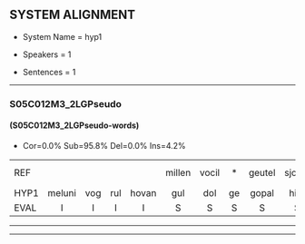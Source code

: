 
## SYSTEM ALIGNMENT

- System Name = hyp1

- Speakers = 1

- Sentences = 1

---

### S05C012M3_2LGPseudo

#### (S05C012M3_2LGPseudo-words)

- Cor=0.0%	Sub=95.8%	Del=0.0%	Ins=4.2%

|  |  |  |  |  |  |  |  |  |  |  |  |  |  |  |  |  |  |  |  |  |  |  |  |  |  |  |  |  |  |  |  |  |  |  |  |  |  |  |  |  |  |  |  |  |  |  |  |  |  |  |  |  |  |  |  |  |  |  |  |  |  |  |  |  |  |  |  |  |  |  |  |  |  |  |  |  |  |  |  |  |  |  |  |  |  |  |  |  |  |  |  |  |  |  |  |
|:--- |:---:|:---:|:---:|:---:|:---:|:---:|:---:|:---:|:---:|:---:|:---:|:---:|:---:|:---:|:---:|:---:|:---:|:---:|:---:|:---:|:---:|:---:|:---:|:---:|:---:|:---:|:---:|:---:|:---:|:---:|:---:|:---:|:---:|:---:|:---:|:---:|:---:|:---:|:---:|:---:|:---:|:---:|:---:|:---:|:---:|:---:|:---:|:---:|:---:|:---:|:---:|:---:|:---:|:---:|:---:|:---:|:---:|:---:|:---:|:---:|:---:|:---:|:---:|:---:|:---:|:---:|:---:|:---:|:---:|:---:|:---:|:---:|:---:|:---:|:---:|:---:|:---:|:---:|:---:|:---:|:---:|:---:|:---:|:---:|:---:|:---:|:---:|:---:|:---:|:---:|:---:|:---:|:---:|:---:|:---:|
| REF |  |  |  |  | millen | vocil | * | geutel | sjobel | * | ierpieuw | * | walaan | * | * | erke | haweel | saarweng | gevicht | eemde | bepoud | orstalk | * | * | * | veten | * | gefouw | * | * | vurpaand | * | nizung | fiewon | kneurem | vawaai | * | * | * | * | strellen | *(strelen) | * | * | zwieten | foetbans | oonste | * | * | muider | *(moeder) | * | * | grijnken | * | schielstaug | prilsood | * | * | * | vloender | vloender | * | *(moeilijk) | milste | veurder | *(verder) | * | kloeien | * | *s | ulen | orponk | * | * | * | * | * | * | * | * | * | schodig | ijpo | menuur | * | * | * | * | * | spreikje | hiffreeuw | * | *(wonen) | wooien |
| HYP1 | meluni | vog | rul | hovan | gul | dol | ge | gopal | hier | hier | paul | wa | waen | er | te | hauveel | sarwin | gee | vichtt | eende | be | pout | oor | s | tik | wedeen | meteen | geef | ge | vrouw | ver | pan | neun | i | nrumvoa | va | e | a | a | wai | terug | tie | ue | zo | geten | ze | weet | enie | voed | bouwmeester | uhm | t | u | door | moeten | ger | gra | vrijn | ken | scha | scheelstuig | br | pil | shoot | vn | loen | der | linder | mo | mik | milste | uurder | verter | uur | lu | wa | julli | oen | ore | hoor | on | g | schoon | diek | schodig | i | pol | de | muur | uh | spersprek | je | jever | wonen | woningen |
| EVAL | I | I | I | I | S | S | S | S | S | S | S | S | S | S | S | S | S | S | S | S | S | S | S | S | S | S | S | S | S | S | S | S | S | S | S | S | S | S | S | S | S | S | S | S | S | S | S | S | S | S | S | S | S | S | S | S | S | S | S | S | S | S | S | S | S | S | S | S | S | S | S | S | S | S | S | S | S | S | S | S | S | S | S | S | S | S | S | S | S | S | S | S | S | S | S |
---

---
